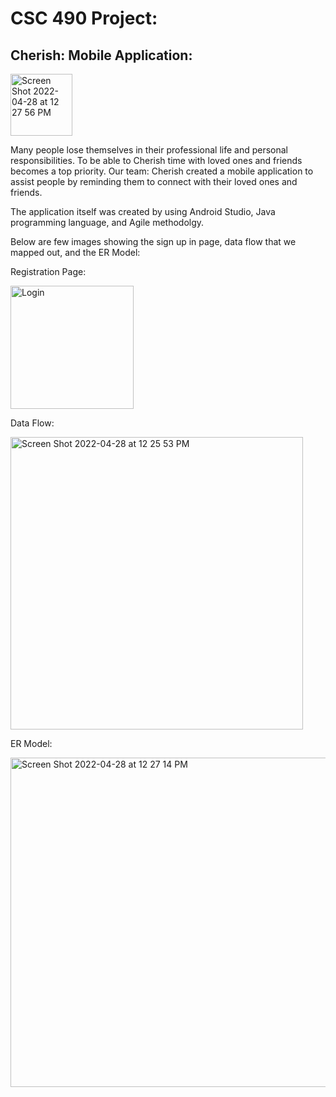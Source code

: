 # CSC 490 Project:
## Cherish: Mobile Application:
<img width="99" alt="Screen Shot 2022-04-28 at 12 27 56 PM" src="https://user-images.githubusercontent.com/69876473/165800151-2e531a7d-65a6-46d4-be12-8d2535493320.png">




Many people lose themselves in their professional life and personal responsibilities. To be able to Cherish time with loved ones and 
friends becomes a top priority. Our team: Cherish created a mobile application to assist people by reminding them to connect with 
their loved ones and friends. 

The application itself was created by using Android Studio, Java programming language, and Agile methodolgy.

Below are few images showing the sign up in page, data flow that we mapped out, and the ER Model:

Registration Page:

<img width = "197" alt = "Login" src="https://user-images.githubusercontent.com/69876473/165800836-d407448e-181e-4376-827b-172506cdf5e2.jpeg">


Data Flow:

<img width="468" alt="Screen Shot 2022-04-28 at 12 25 53 PM" src="https://user-images.githubusercontent.com/69876473/165799767-d641b373-762e-44b9-a123-264a1d6278a6.png">


ER Model:

<img width="527" alt="Screen Shot 2022-04-28 at 12 27 14 PM" src="https://user-images.githubusercontent.com/69876473/165799997-cb20b6c7-c1ea-4d40-ae61-e3acb16e65a9.png">
